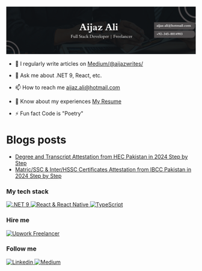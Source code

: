   ![Header](https://github.com/aijazbinqasim/aijazbinqasim/blob/main/final.png?raw=true)

- 📝 I regularly write articles on [Medium/@aijazwrites/](https://medium.com/@aijazwrites/)

- 💬 Ask me about .NET 9, React, etc.

- 📫 How to reach me aijaz.ali@hotmail.com

- 📄 Know about my experiences [My Resume](https://1drv.ms/b/c/77f2c2ca43e2e6b9/EUVzuAwSDtlMkqCwaHFwGL8Bu3ym0h5-WKweT0x_JQOOdg?e=gvNg8f)

- ⚡ Fun fact Code is "Poetry"

# Blogs posts
<!-- BLOG-POST-LIST:START -->
- [Degree and Transcript Attestation from HEC Pakistan in 2024 Step by Step](https://medium.com/@aijazwrites/degree-and-transcript-attestation-from-hec-pakistan-in-2024-step-by-step-fe42ffc7d654?source=rss-76e2edb5216a------2)
- [Matric/SSC &amp; Inter/HSSC Certificates Attestation from IBCC Pakistan in 2024 Step by Step](https://medium.com/@aijazwrites/matric-ssc-and-inter-hssc-certificates-attestation-from-ibcc-pakistan-in-2024-step-by-step-607278243c6d?source=rss-76e2edb5216a------2)
<!-- BLOG-POST-LIST:END -->

<h3 align="left">My tech stack</h3>
<p align="left">
  <a href="https://dotnet.microsoft.com/en-us/apps/aspnet" title=".NET 9">
    <img src="https://skillicons.dev/icons?i=dotnet"alt=".NET 9" width="33" height="33"/>
</a>
  
<a href="https://reactnative.dev/" title="React & React Native">
   <img src="https://skillicons.dev/icons?i=react" alt="React & React Native" width="33" height="33"/>
</a>

<a href="https://www.typescriptlang.org/" title="TypeScript">
   <img src="https://skillicons.dev/icons?i=ts" alt="TypeScript" width="33" height="33"/>
</a>
</p>

<h3 align="left">Hire me</h3>
<p align="left">
  <a href="https://www.upwork.com/freelancers/~01943fc50d07040467?mp_source=share" title="Upwork Freelancer">
    <img src="https://img.shields.io/badge/UpWork-6FDA44?style=for-the-badge&logo=Upwork&logoColor=white" alt="Upwork Freelancer"/>
</a>
</p>
        
<h3 align="left">Follow me</h3>
<p align="left">
  <a href="https://www.linkedin.com/comm/mynetwork/discovery-see-all?usecase=PEOPLE_FOLLOWS&followMember=aijazbinqasim" title="Linkedin">
    <img src="https://skillicons.dev/icons?i=linkedin"alt="Linkedin" width="33" height="33"/>
</a>
  
<a href="https://medium.com/@aijazwrites/" title="Medium">
  <img src="https://raw.githubusercontent.com/rahuldkjain/github-profile-readme-generator/master/src/images/icons/Social/medium.svg" alt="Medium" height="33" width="33" />
</a>
</p>
